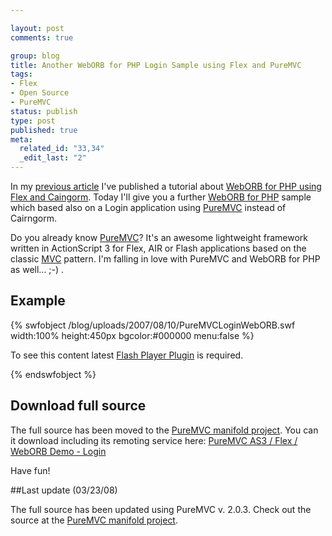 ```yaml
--- 

layout: post
comments: true

group: blog
title: Another WebORB for PHP Login Sample using Flex and PureMVC
tags: 
- Flex
- Open Source
- PureMVC
status: publish
type: post
published: true
meta: 
  related_id: "33,34"
  _edit_last: "2"
---
```



In my [previous article](/blog/2007/08/08/weborb-for-php-login-example-using-flex-3-and-caingorm-221/) I've published a tutorial about [WebORB for PHP using Flex and Caingorm](/blog/2007/08/08/weborb-for-php-login-example-using-flex-3-and-caingorm-221/). Today I'll give you a further [WebORB for PHP](http://www.themidnightcoders.com/weborb/php/) sample which based also on a Login application using [PureMVC](http://www.puremvc.org/) instead of Cairngorm.

Do you already know [PureMVC](http://www.puremvc.org/)? It's an awesome lightweight framework written in ActionScript 3 for Flex, AIR or Flash applications based on the classic [MVC](http://en.wikipedia.org/wiki/Model-view-controller) pattern. I'm falling in love with PureMVC and WebORB for PHP as well... ;-) .

<!--more-->

## Example

{% swfobject /blog/uploads/2007/08/10/PureMVCLoginWebORB.swf width:100% height:450px bgcolor:#000000 menu:false %}
<p>To see this content latest <a href='http://www.adobe.com/go/getflashplayer'>Flash Player Plugin</a> is required.</p>
{% endswfobject %}

## Download full source

The full source has been moved to the [PureMVC manifold project](http://trac.puremvc.org/PureMVC_AS3). You can it download including its remoting service here:
[PureMVC AS3 / Flex / WebORB Demo - Login](http://trac.puremvc.org/Demo_AS3_Flex_WebORB_Login)

Have fun!

##Last update (03/23/08)

The full source has been updated using PureMVC v. 2.0.3. Check out the source at the [PureMVC manifold project](http://trac.puremvc.org/PureMVC_AS3).
